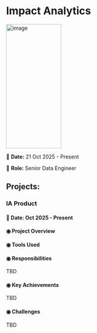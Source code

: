 # Impact Analytics

<img width="150" height="336" alt="image" src="https://github.com/user-attachments/assets/a12eac82-e802-420f-a38e-9d879ef6d5e5" />

📅 **Date:** 21 Oct 2025 - Present

👤 **Role:** Senior Data Engineer

## Projects:

### **IA Product**

#### 📅 **Date:** Oct 2025 - Present

#### **◉ Project Overview**

#### **◉ Tools Used** 

#### **◉ Responsibilities**
TBD

#### **◉ Key Achievements**
TBD

#### **◉ Challenges**
TBD
